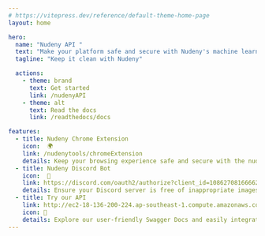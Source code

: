 ```yaml
---
# https://vitepress.dev/reference/default-theme-home-page
layout: home

hero:
  name: "Nudeny API "
  text: "Make your platform safe and secure with Nudeny's machine learning capabilities"
  tagline: "Keep it clean with Nudeny"

  actions:
    - theme: brand
      text: Get started
      link: /nudenyAPI
    - theme: alt
      text: Read the docs
      link: /readthedocs/docs

features:
  - title: Nudeny Chrome Extension 
    icon:  🌍
    link: /nudenytools/chromeExtension
    details: Keep your browsing experience safe and secure with the nudeny Chrome extension - stop inappropriate content in its tracks. 
  - title: Nudeny Discord Bot
    icon:  🤖
    link: https://discord.com/oauth2/authorize?client_id=1086270816666263654&permissions=534723950710&scope=bot&fbclid=IwAR0aO48nWx5Yo2a4ngP5is-DXdTMhPwaCSpFLFz7qQsl5p_yE72jlIboUI8
    details: Ensure your Discord server is free of inappropriate images with the nudeny bot - try it out now for a seamless moderation experience.
  - title: Try our API
    link: http://ec2-18-136-200-224.ap-southeast-1.compute.amazonaws.com/docs?fbclid=IwAR2iAvAchar52BZ6qejfRoUfCItOumsHDZV3gmREVMCPgzLWQkCYNOAkIAs
    icon: 🚀
    details: Explore our user-friendly Swagger Docs and easily integrate the "nudeny" API's powerful machine learning-based nudity detection and classification into your application to keep your content safe and secure.
---
```


